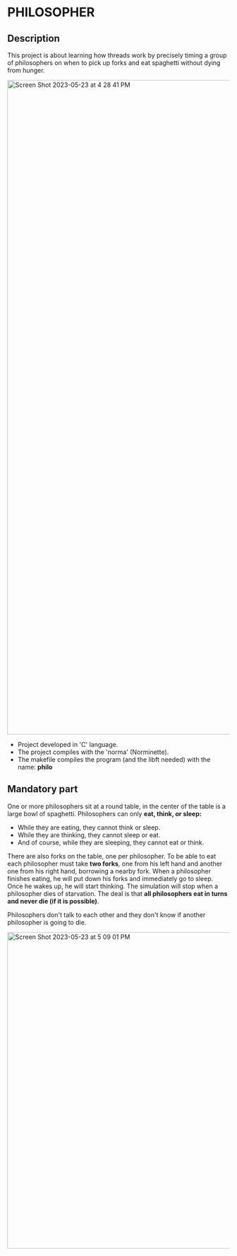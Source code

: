 # PHILOSOPHER

## Description 

This project is about learning how threads work by precisely timing a group of philosophers on when to pick up forks and eat spaghetti without dying from hunger.

<img width="1483" alt="Screen Shot 2023-05-23 at 4 28 41 PM" src="https://github.com/hecikmc/philosopher-42Cursus/assets/121127625/22125a63-22ec-4604-8d7e-1b049b555023">

* Project developed in 'C' language.
* The project compiles with the 'norma' (Norminette).
* The makefile compiles the program (and the libft needed) with the name: **philo**

## Mandatory part

One or more philosophers sit at a round table, in the center of the table is a large bowl of spaghetti. Philosophers can only **eat, think, or sleep:**

* While they are eating, they cannot think or sleep.
* While they are thinking, they cannot sleep or eat.
* And of course, while they are sleeping, they cannot eat or think.

There are also forks on the table, one per philosopher. To be able to eat each philosopher must take **two forks**, one from his left hand and another one from his right hand, borrowing a nearby fork.
When a philosopher finishes eating, he will put down his forks and immediately go to sleep. Once he wakes up, he will start thinking.
The simulation will stop when a philosopher dies of starvation.
The deal is that **all philosophers eat in turns and never die (if it is possible)**.

Philosophers don't talk to each other and they don't know if another philosopher is going to die.

<img width="717" alt="Screen Shot 2023-05-23 at 5 09 01 PM" src="https://github.com/hecikmc/philosopher-42Cursus/assets/121127625/2c27aff4-da9f-4b62-af00-a6cc5e41e83d">
